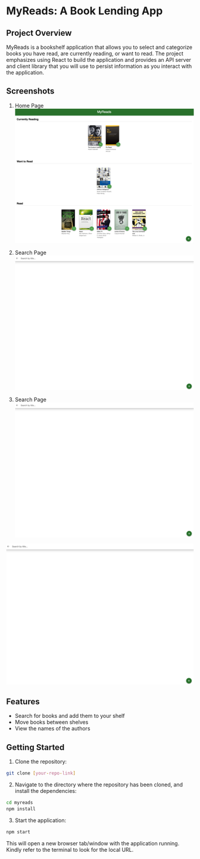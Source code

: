 # MyReads: A Book Lending App

## Project Overview
MyReads is a bookshelf application that allows you to select and categorize books you have read, are currently reading, or want to read. The project emphasizes using React to build the application and provides an API server and client library that you will use to persist information as you interact with the application.

## Screenshots

1. Home Page
![Home page](./public/screenshots/Home_Page.png)

2. Search Page
![Blank Search page](./public/screenshots/Search_Blank.png)

3. Search Page
![Search page with results keeping shelf information intact](./public/screenshots/Search_Blank.png)

![Search page with results for new books - shelf information to be selected](./public/screenshots/Search_Blank.png)

## Features
- Search for books and add them to your shelf
- Move books between shelves
- View the names of the authors

## Getting Started

1. Clone the repository:

```bash
git clone [your-repo-link]
```


2. Navigate to the directory where the repository has been cloned, and install the dependencies: 

```bash
cd myreads
npm install
```

3. Start the application: 

```bash
npm start
```

This will open a new browser tab/window with the application running. Kindly refer to the terminal to look for the local URL. 